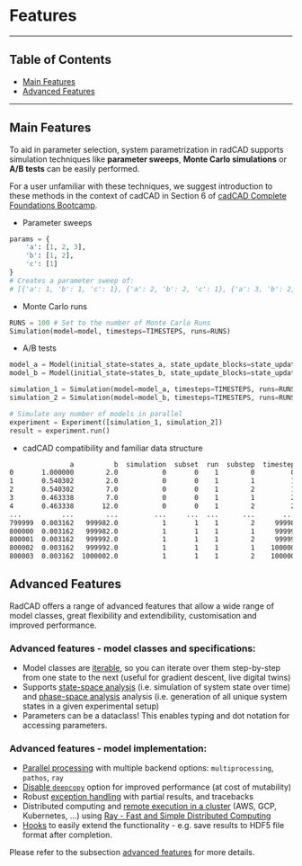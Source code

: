 # Features

---

## Table of Contents

 - [Main Features](#main-features)
 - [Advanced Features](#advanced-features)

---

## Main Features

To aid in parameter selection, system parametrization in radCAD supports simulation techniques like **parameter sweeps**, **Monte Carlo simulations** or **A/B tests** can be easily performed. 

For a user unfamiliar with these techniques, we suggest introduction to these methods in the context of cadCAD in Section 6 of [cadCAD Complete Foundations Bootcamp](https://www.cadcad.education/course/bootcamp). 

* Parameter sweeps

```python
params = {
    'a': [1, 2, 3],
    'b': [1, 2],
    'c': [1]
}
# Creates a parameter sweep of:
# [{'a': 1, 'b': 1, 'c': 1}, {'a': 2, 'b': 2, 'c': 1}, {'a': 3, 'b': 2, 'c': 1}]
```



* Monte Carlo runs

```python
RUNS = 100 # Set to the number of Monte Carlo Runs
Simulation(model=model, timesteps=TIMESTEPS, runs=RUNS)
```

* A/B tests

```python
model_a = Model(initial_state=states_a, state_update_blocks=state_update_blocks_a, params=params_a)
model_b = Model(initial_state=states_b, state_update_blocks=state_update_blocks_b, params=params_b)

simulation_1 = Simulation(model=model_a, timesteps=TIMESTEPS, runs=RUNS)
simulation_2 = Simulation(model=model_b, timesteps=TIMESTEPS, runs=RUNS)

# Simulate any number of models in parallel
experiment = Experiment([simulation_1, simulation_2])
result = experiment.run()
```

* cadCAD compatibility and familiar data structure

```bash
               a          b  simulation  subset  run  substep  timestep
0       1.000000        2.0           0       0    1        0         0
1       0.540302        2.0           0       0    1        1         1
2       0.540302        7.0           0       0    1        2         1
3       0.463338        7.0           0       0    1        1         2
4       0.463338       12.0           0       0    1        2         2
...          ...        ...         ...     ...  ...      ...       ...
799999  0.003162   999982.0           1       1    1        2     99998
800000  0.003162   999982.0           1       1    1        1     99999
800001  0.003162   999992.0           1       1    1        2     99999
800002  0.003162   999992.0           1       1    1        1    100000
800003  0.003162  1000002.0           1       1    1        2    100000
```

## Advanced Features

RadCAD offers a range of advanced features that allow a wide range of model classes, great flexibility and extendibility, customisation and improved performance.

### Advanced features - model classes and specifications:

* Model classes are [iterable](/advanced_features/#iterating-over-a-model), so you can iterate over them step-by-step from one state to the next (useful for gradient descent, live digital twins)
* Supports  [state-space analysis](https://en.wikipedia.org/wiki/State-space_representation)  (i.e. simulation of system state over time) and [phase-space analysis](https://en.wikipedia.org/wiki/Phase_space) analysis (i.e. generation of all unique system states in a given experimental setup)
* Parameters can be a dataclass! This enables typing and dot notation for accessing parameters.


### Advanced features - model implementation:


* [Parallel processing](/advanced_features/#selecting-single-or-multi-process-modes) with multiple backend options: `multiprocessing`, `pathos`, `ray`
* [Disable `deepcopy`](/advanced_features/#disabling-state-deepcopy) option for improved performance (at cost of mutability)
* Robust [exception handling](/advanced_features/#exception-handling) with partial results, and tracebacks
* Distributed computing and [remote execution in a cluster](/advanced_features/#wip-remote-cluster-execution-using-ray) (AWS, GCP, Kubernetes, ...) using [Ray - Fast and Simple Distributed Computing](https://ray.io/)
* [Hooks](advanced_features/#hooks-to-extend-functionality) to easily extend the functionality - e.g. save results to HDF5 file format after completion.

Please refer to the subsection [advanced features](advanced_features.md) for more details.
